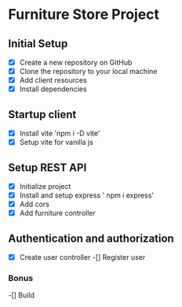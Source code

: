 # Furniture Store Project

## Initial Setup
- [x] Create a new repository on GitHub
- [x] Clone the repository to your local machine
- [x] Add client resources
- [x] Install dependencies

## Startup client
- [x] Install vite 'npm i -D vite'
- [x] Setup vite for vanilla js

## Setup REST API
-[x] Initialize project
-[x] Install and setup express ' npm i express'
-[x] Add cors
-[x] Add furniture controller

## Authentication and authorization
-[x] Create user controller
-[] Register user

### Bonus
-[] Build